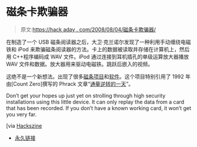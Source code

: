 # 磁条卡欺骗器

> 原文:[https://hack aday . com/2008/08/04/磁条卡欺骗器/](https://hackaday.com/2008/08/04/magnetic-stripe-card-spoofer/)

在制造了一个 USB 磁条阅读器之后，大卫·克兰诺尔发现了一种利用手动缠绕电磁铁和 iPod 来欺骗磁条阅读器的方法。卡上的数据被读取并存储在计算机上，然后用 C++程序编码成 WAV 文件。iPod 通过连接到耳机插孔的单级运算放大器播放 WAV 文件和数据。放大器用来驱动电磁铁。跳跃后嵌入的视频。

这绝不是一个新想法。出现了很多[磁条项目](http://deepquest.code511.com/blog/more.php?id=263_0_1_0_M)和[软件](http://stripesnoop.sourceforge.net/hardware/reader.html)。这个项目特别引用了 1992 年由[Count Zero]撰写的 Phrack 文章“[通量逆转的一天](http://www.phrack.org/issues.html?issue=37&id=6#article)”。

Don’t get your hopes up just yet on strolling through high security installations using this little device. It can only replay the data from a card that has been recorded. If you don’t have a known working card, it won’t get you very far.

[via [Hackszine](http://www.hackszine.com/blog/archive/2008/08/magnetic_stripe_card_spoofer.html)

*   [永久链接](http://www.instructables.com/id/Magnetic_stripe_card_spoofer/)